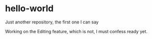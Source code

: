 # hello-world
Just another repository, the first one I can say

Working on the Editing feature, which is not, I must confess ready yet.
